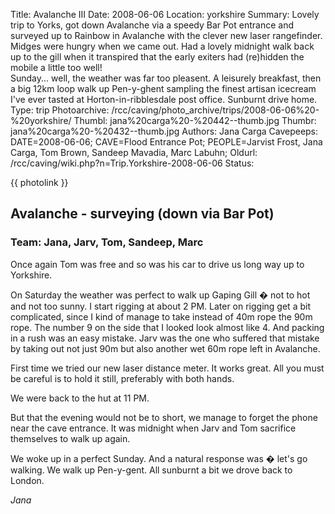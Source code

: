 Title: Avalanche III
Date: 2008-06-06
Location: yorkshire
Summary: Lovely trip to Yorks, got down Avalanche via a speedy Bar Pot entrance and surveyed up to Rainbow in Avalanche with the clever new laser rangefinder. Midges were hungry when we came out. Had a lovely midnight walk back up to the gill when it transpired that the early exiters had (re)hidden the mobile a little too well!<br>Sunday... well, the weather was far too pleasent. A leisurely breakfast, then a big 12km loop walk up Pen-y-ghent sampling the finest artisan icecream I've ever tasted at Horton-in-ribblesdale post office. Sunburnt drive home.
Type: trip
Photoarchive: /rcc/caving/photo_archive/trips/2008-06-06%20-%20yorkshire/
Thumbl: jana%20carga%20-%20442--thumb.jpg
Thumbr: jana%20carga%20-%20432--thumb.jpg
Authors: Jana Carga
Cavepeeps: DATE=2008-06-06; CAVE=Flood Entrance Pot; PEOPLE=Jarvist Frost, Jana Carga, Tom Brown, Sandeep Mavadia, Marc Labuhn;
Oldurl: /rcc/caving/wiki.php?n=Trip.Yorkshire-2008-06-06
Status:

{{ photolink }}

## Avalanche - surveying (down via Bar Pot)

### Team: Jana, Jarv, Tom, Sandeep, Marc

Once again Tom was free and so was his car to drive us long way up to Yorkshire.

On Saturday the weather was perfect to walk up Gaping Gill � not to hot and not too sunny. I start rigging at about 2 PM. Later on rigging get a bit complicated, since I kind of manage to take instead of 40m rope the 90m rope. The number 9 on the side that I looked look almost like 4\. And packing in a rush was an easy mistake. Jarv was the one who suffered that mistake by taking out not just 90m but also another wet 60m rope left in Avalanche.

First time we tried our new laser distance meter. It works great. All you must be careful is to hold it still, preferably with both hands.

We were back to the hut at 11 PM.

But that the evening would not be to short, we manage to forget the phone near the cave entrance. It was midnight when Jarv and Tom sacrifice themselves to walk up again.

We woke up in a perfect Sunday. And a natural response was � let's go walking. We walk up Pen-y-gent. All sunburnt a bit we drove back to London.

_Jana_
